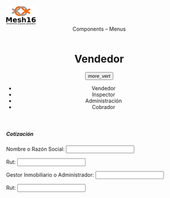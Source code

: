 <html>
<head>
<h1><title>Vendedor</title></h1>
      <link rel="stylesheet" href="https://storage.googleapis.com/code.getmdl.io/1.0.6/material.indigo-pink.min.css">
      <script src="https://storage.googleapis.com/code.getmdl.io/1.0.6/material.min.js"></script>
      <link rel="stylesheet" href="https://fonts.googleapis.com/icon?family=Material+Icons">
    </head>
  <div id="page">
  <div id="header">
  <div id="logo">
	<span class="android-mobile-title mdl-layout-title">
  <img class="android-logo-image" src="g4357.png" style="width:80px;height:50px">
</span>
	</div>
	<td>
	 <header>
  <div class="header-wrapper">
    <div class="header-title">      <span class="section-title">Components</span>
      <span class="chapter-title"><span class="title-separator">–</span> Menus</span>
        </div>
  </div>

</header>
      <div class=”mdl-layout mdl-js-layout”>
    <header class=”mdl-layout__header”>
    <div class=”mdl-layout-icon”></div>
                <div class="bar">   
                 <div class=”mdl-layout__header-row”>
            <span class=”mdl-layout__title”><center><h1>Vendedor</h1></center></span>
            <div class="container mdl-shadow--2dp">
            <button id="demo_menu-lower-rigth" class="mdl-button mdl-js-button mdl-button--icon" data-upgraded=",MaterialButton">
               <i class="material-icons">more_vert</i>
            </button>
            <ul class="mdl-menu mdl-menu--bottom-left mdl-js-menu mdl-js-ripple-effect"   for="demo_menu-lower-left">
               <li class="mdl-menu__item">Vendedor</li>
               <li disable class="mdl-menu__item">Inspector</li>
               <li disable class="mdl-menu__item">Administración</li> 
               <li disable class="mdl-menu__item">Cobrador</li>  
            </ul>        
         </div>
         <div class="background"></div>
      </div>
    </header>
</div>
   </td>
<script src="http://ajax.googleapis.com/ajax/libs/angularjs/1.4.8/angular.min.js"></script>
<body>
<div ng-app="">
<p><h5>Cotizaci&oacute;n</h5></p>
<p>Nombre o Raz&oacute;n Social: <input type="text" ng-model="Nombre o Raz&oacute;n Social"></p>
<p ng-bind="Nombre o Raz&oacute;n Social"></p>
<p>Rut: <input type="text" ng-model="RutRaz&oacute;n Social"></p>
<p ng-bind="RutRaz&oacute;n Social"></p>
<p>Gestor Inmobiliario o Administrador: <input type="text" ng-model="Gestor Inmobiliario o Administrador"></p>
<p ng-bind="Gestor Inmobiliario o Administrador"></p>
<p>Rut: <input type="text" ng-model="RutAdministrador"></p>
<p ng-bind="RutAdministrador"></p>

</div>

</body>
</html>
